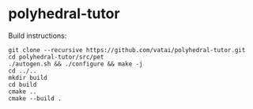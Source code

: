 # polyhedral-tutor

Build instructions:

```
git clone --recursive https://github.com/vatai/polyhedral-tutor.git
cd polyhedral-tutor/src/pet
./autogen.sh && ./configure && make -j
cd ../..
mkdir build
cd build
cmake ..
cmake --build .
```
